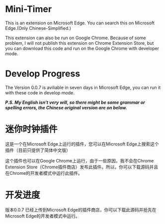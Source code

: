 # Mini-Timer
This is an extension on Microsoft Edge. You can search this on Microsoft Edge.(Only Chinese-Simplified.)

This extension can also be run on Google Chrome. Because of some problem, I will not publish this extension on Chrome Extension Store, but you can download this code and run on the Google Chrome with developer mode.

# Develop Progress
The Version 0.0.7 is aviliable in seven days in Microsoft Edge, you can run it with these code in develop mode.

***P.S. My English isn't very will, so there might be some grammar or spelling errors, the Chinese original version are on below.***


# 迷你时钟插件
这是一个在Microsoft Edge上运行的插件，您可以在Microsoft Edge上搜索这个插件（目前只提供了简体中文版）

这个插件也可以在Google Chrome上运行，由于一些原因，我不会在Chrome Extension Store（Chrome插件商店）发布此插件。所以，你可以下载源码并且在Chrome的开发者模式中运行此插件。

# 开发进度
版本0.0.7 已经上传到Microsoft Edge的插件商店，你可以下载此源码并抢先在Microsoft Edge的开发者模式中运行。
